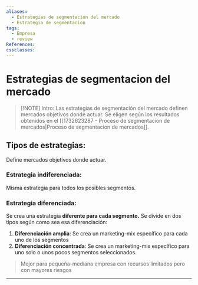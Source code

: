 ```yaml
---
aliases:
  - Estrategias de segmentacion del mercado
  - Estrategia de segmentacion
tags:
  - Empresa
  - review
References: 
cssclasses:
---
```

# Estrategias de segmentacion del mercado
 
> [!NOTE] Intro: 
> Las estrategias de segmentación del mercado definen mercados objetivos donde actuar. Se eligen según los resultados obtenidos en el [[1732623287 - Proceso de segmentacion de mercados|Proceso de segmentacion de mercados]]. 
> 
 
## Tipos de estrategias:
 Define mercados objetivos donde actuar. 
### Estrategia indiferenciada:
Misma estrategia para todos los posibles segmentos. 
### Estrategia diferenciada:
Se crea una estrategia **diferente para cada segmento.** Se divide en dos tipos según como sea esa diferenciación: 

1. **Diferenciación amplia**: Se crea un marketing-mix específico para cada uno de los segmentos
2. **Diferenciación concentrada**: Se crea un marketing-mix específico para uno solo o unos pocos segmentos seleccionados. 
  > Mejor para pequeña-mediana empresa con recursos limitados pero con mayores riesgos
  
  
***